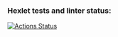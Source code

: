 ### Hexlet tests and linter status:
[![Actions Status](https://github.com/fattyLol/frontend-project-lvl1/workflows/hexlet-check/badge.svg)](https://github.com/fattyLol/frontend-project-lvl1/actions)